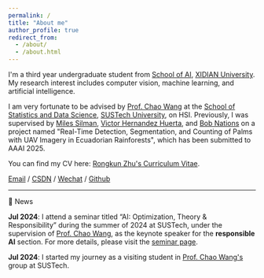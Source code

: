 ```yaml
---
permalink: /
title: "About me"
author_profile: true
redirect_from: 
  - /about/
  - /about.html
---
```


I'm a third year undergraduate student from [School of AI](https://sai.xidian.edu.cn/), [XIDIAN University](https://www.xidian.edu.cn/). My research interest includes computer vision, machine learning, and artificial intelligence.

I am very fortunate to be advised by [Prof. Chao Wang](https://faculty.sustech.edu.cn/?tagid=wangc6&iscss=1&snapid=1&orderby=date&go=1) at the [School of Statistics and Data Science](https://stat-ds.sustech.edu.cn/), [SUSTech University](https://www.sustech.edu.cn/), on HSI. Previously, I was supervised by [Miles Silman](https://biology.wfu.edu/faculty-research/miles-silman/), [Victor Hernandez Huerta](https://politics.wfu.edu/faculty-and-staff/victor-hernandez-huerta/), and [Bob Nations](https://counseling.graduate.wfu.edu/faculty-staff/dr-bob-nations/) on a project named "Real-Time Detection, Segmentation, and Counting of Palms with UAV Imagery in Ecuadorian Rainforests", which has been submitted to AAAI 2025.

You can find my CV here: [Rongkun Zhu's Curriculum Vitae](./assets/CV.pdf).

[Email](mailto:zhurongkun@stu.xidian.edu.cn) / [CSDN](https://blog.csdn.net/mrpig13?spm=1010.2135.3001.5421) / [Wechat](../images/wechat.JPG) / [Github](https://github.com/Zippppo)

---

📰 News

**Jul 2024**: I attend a seminar titled “AI: Optimization, Theory & Responsibility” during the summer of 2024 at SUSTech, under the supervision of [Prof. Chao Wang](https://faculty.sustech.edu.cn/?tagid=wangc6&iscss=1&snapid=1&orderby=date&go=1), as the keynote speaker for the **responsible AI** section. For more details, please visit the [seminar page](https://wma17.github.io/24summer/).

**Jul 2024**: I started my journey as a visiting student in [Prof. Chao Wang's](https://faculty.sustech.edu.cn/?tagid=wangc6&iscss=1&snapid=1&orderby=date&go=1) group at SUSTech.
